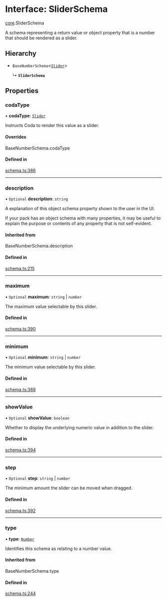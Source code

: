 # Interface: SliderSchema

[core](../modules/core.md).SliderSchema

A schema representing a return value or object property that is a number that should
be rendered as a slider.

## Hierarchy

- `BaseNumberSchema`<[`Slider`](../enums/core.ValueHintType.md#slider)\>

  ↳ **`SliderSchema`**

## Properties

### codaType

• **codaType**: [`Slider`](../enums/core.ValueHintType.md#slider)

Instructs Coda to render this value as a slider.

#### Overrides

BaseNumberSchema.codaType

#### Defined in

[schema.ts:386](https://github.com/coda/packs-sdk/blob/main/schema.ts#L386)

___

### description

• `Optional` **description**: `string`

A explanation of this object schema property shown to the user in the UI.

If your pack has an object schema with many properties, it may be useful to
explain the purpose or contents of any property that is not self-evident.

#### Inherited from

BaseNumberSchema.description

#### Defined in

[schema.ts:215](https://github.com/coda/packs-sdk/blob/main/schema.ts#L215)

___

### maximum

• `Optional` **maximum**: `string` \| `number`

The maximum value selectable by this slider.

#### Defined in

[schema.ts:390](https://github.com/coda/packs-sdk/blob/main/schema.ts#L390)

___

### minimum

• `Optional` **minimum**: `string` \| `number`

The minimum value selectable by this slider.

#### Defined in

[schema.ts:388](https://github.com/coda/packs-sdk/blob/main/schema.ts#L388)

___

### showValue

• `Optional` **showValue**: `boolean`

Whether to display the underlying numeric value in addition to the slider.

#### Defined in

[schema.ts:394](https://github.com/coda/packs-sdk/blob/main/schema.ts#L394)

___

### step

• `Optional` **step**: `string` \| `number`

The minimum amount the slider can be moved when dragged.

#### Defined in

[schema.ts:392](https://github.com/coda/packs-sdk/blob/main/schema.ts#L392)

___

### type

• **type**: [`Number`](../enums/core.ValueType.md#number)

Identifies this schema as relating to a number value.

#### Inherited from

BaseNumberSchema.type

#### Defined in

[schema.ts:244](https://github.com/coda/packs-sdk/blob/main/schema.ts#L244)
